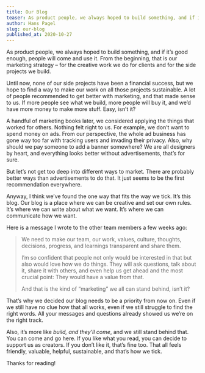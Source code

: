 ```yaml
---
title: Our Blog
teaser: As product people, we always hoped to build something, and if it’s good enough, people will come and use it. From the beginning, that is our marketing strategy. Easy, isn’t it?
author: Hans Pagel
slug: our-blog
published_at: 2020-10-27
---
```


As product people, we always hoped to build something, and if it’s good enough, people will come and use it. From the beginning, that is our marketing strategy – for the creative work we do for clients and for the side projects we build.

Until now, none of our side projects have been a financial success, but we hope to find a way to make our work on all those projects sustainable. A lot of people recommended to get better with marketing, and that made sense to us. If more people see what we build, more people will buy it, and we’d have more money to make more stuff. Easy, isn’t it?

A handful of marketing books later, we considered applying the things that worked for others. Nothing felt right to us. For example, we don’t want to spend money on ads. From our perspective, the whole ad business has gone way too far with tracking users and invading their privacy. Also, why should we pay someone to add a banner somewhere? We are all designers by heart, and everything looks better without advertisements, that’s for sure.

But let’s not get too deep into different ways to market. There are probably better ways than advertisements to do that. It just seems to be the first recommendation everywhere.

Anyway, I think we’ve found the one way that fits the way we tick. It’s this blog. Our blog is a place where we can be creative and set our own rules. It’s where we can write about what we want. It’s where we can communicate how we want.

Here is a message I wrote to the other team members a few weeks ago:

> We need to make our team, our work, values, culture, thoughts, decisions, progress, and learnings transparent and share them.
>
> I’m so confident that people not only would be interested in that but also would love how we do things. They will ask questions, talk about it, share it with others, and even help us get ahead and the most crucial point: They would have a value from that.
>
> And that is the kind of “marketing” we all can stand behind, isn’t it?

That’s why we decided our blog needs to be a priority from now on. Even if we still have no clue how that all works, even if we still struggle to find the right words. All your messages and questions already showed us we’re on the right track.

Also, it’s more like *build, and they’ll come*, and we still stand behind that. You can come and go here. If you like what you read, you can decide to support us as creators. If you don’t like it, that’s fine too. That all feels friendly, valuable, helpful, sustainable, and that’s how we tick.

Thanks for reading!